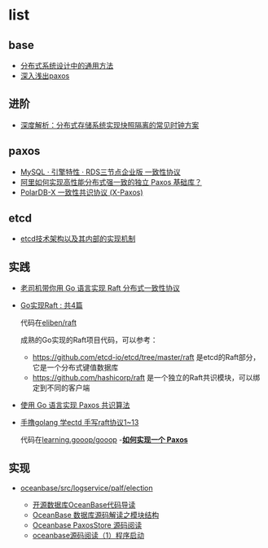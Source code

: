 # list
## base
- [分布式系统设计中的通用方法](https://zhuanlan.zhihu.com/p/498068994)
- [深入浅出paxos](https://rebootcat.com/2020/12/05/paxos/)

## 进阶
- [深度解析：分布式存储系统实现快照隔离的常见时钟方案](https://www.tuicool.com/articles/eEJB7rI)

## paxos
- [MySQL · 引擎特性 · RDS三节点企业版 一致性协议](http://mysql.taobao.org/monthly/2019/11/06/)
- [阿里如何实现高性能分布式强一致的独立 Paxos 基础库？](https://mp.weixin.qq.com/s?__biz=MjM5MDE0Mjc4MA==&mid=2650997287&idx=1&sn=4b3ef76bb90c2e28e259802866dc934e)
- [PolarDB-X 一致性共识协议 (X-Paxos)](https://developer.aliyun.com/article/781308)

## etcd
- [etcd技术架构以及其内部的实现机制](https://zhuanlan.zhihu.com/p/566090538)

## 实践
- [老司机带你用 Go 语言实现 Raft 分布式一致性协议](https://happyer.github.io/2017/02/06/2017-02-06-raft/)
- [Go实现Raft : 共4篇](https://mp.weixin.qq.com/s?__biz=Mzg5NDYxNTYyMw==&mid=2247487619&idx=1&sn=af6ad71ff4fb3663b437e30f8deb07e4&source=41#wechat_redirect)

	代码在[eliben/raft](https://github.com/eliben/raft)

	成熟的Go实现的Raft项目代码，可以参考：
	- https://github.com/etcd-io/etcd/tree/master/raft 是etcd的Raft部分，它是一个分布式键值数据库
	- https://github.com/hashicorp/raft 是一个独立的Raft共识模块，可以绑定到不同的客户端
- [使用 Go 语言实现 Paxos 共识算法](https://github.com/tangwz/DistSysDeepDive)
- [手撸golang 学ectd 手写raft协议1~13](https://www.jianshu.com/u/4e1316a61bd2)

	代码在[learning.gooop/gooop](https://gitee.com/ioly/learning.gooop/tree/master/gooop/etcd/raft)
-[**如何实现一个 Paxos**](https://www.tuicool.com/articles/QRbiQzv)

## 实现
- [oceanbase/src/logservice/palf/election](https://github.com/oceanbase/oceanbase/tree/v4.0.0_CE/src/logservice/palf/election)

	- [开源数据库OceanBase代码导读](https://www.zhihu.com/column/c_1386628099518402560)
	- [OceanBase 数据库源码解读之模块结构](https://developer.aliyun.com/article/785281)
	- [Oceanbase PaxosStore 源码阅读](https://zhuanlan.zhihu.com/p/395197545)
	- [oceanbase源码阅读（1）程序启动](https://wangcy6.github.io/post/plan/oceanbase_day1/)